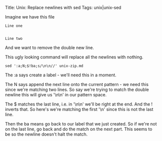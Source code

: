 Title: Unix: Replace newlines with sed
Tags: unix|unix-sed

Imagine we have this file 

    Line one
    
    
    Line two

And we want to remove the double new line.

This ugly looking command will replace all the newlines with nothing.

    sed ':a;N;$!ba;s/\n\n//' unix-zip.md

The :a says create a label - we'll need this in a moment.

The N says append the next line onto the current pattern - we need this since we're matching two lines. So say we're trying to match the double newline this will give us '\n\n' in our pattern space.

The $ matches the last line, i.e. in '\n\n' we'll be right at the end. And the ! inverts that. So here's we're matching the first '\n' since this is not the last line.

Then the ba means go back to our label that we just created. So if we're not on the last line, go back and do the match on the next part. This seems to be so the newline doesn't halt the match.
